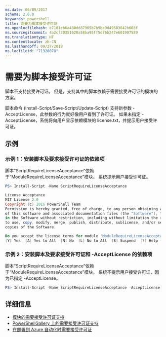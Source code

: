 ```yaml
---
ms.date: 06/09/2017
schema: 2.0.0
keywords: powershell
title: 需要为脚本接受许可证
ms.openlocfilehash: e7101eb6a480dd87965b7b9be9d49583042b603f
ms.sourcegitcommit: 4a2cf30351620a58ba95ff5d76b247e601907589
ms.translationtype: HT
ms.contentlocale: zh-CN
ms.lasthandoff: 09/27/2019
ms.locfileid: "71328078"
---
```

# <a name="requiring-license-acceptance-for-scripts"></a>需要为脚本接受许可证

脚本不支持接受许可证。 但是，支持其中的脚本依赖于需要接受许可证的模块的方案。

脚本命令 (Install-Script/Save-Script/Update-Script) 支持新参数 -AcceptLicense，此参数的行为就好像用户看到了许可证。 如果未指定 -AcceptLicense，系统将向用户显示依赖模块的 license.txt，并提示用户接受许可证。

## <a name="examples"></a>示例

### <a name="example-1-install-script-with-dependencies-requiring-license-acceptance"></a>示例 1：安装脚本及要求接受许可证的依赖项

脚本“ScriptRequireLicenseAcceptance”依赖于“ModuleRequireLicenseAcceptance”模块。 系统提示用户接受许可证。

```PowerShell
PS> Install-Script -Name ScriptRequireLicenseAcceptance

License Acceptance
MIT License 2.0
Copyright (c) 2016 PowerShell Team
Permission is hereby granted, free of charge, to any person obtaining a copy
of this software and associated documentation files (the "Software"), to deal
in the Software without restriction, including without limitation the rights
to use, copy, modify, merge, publish, distribute, sublicense, and/or sell
copies of the Software.

Do you accept the license terms for module 'ModuleRequireLicenseAcceptance'.
[Y] Yes  [A] Yes to All  [N] No  [L] No to All  [S] Suspend  [?] Help (default is "N"):
```

### <a name="example-2-install-script-with-dependencies-requiring-license-acceptance-and--acceptlicense"></a>示例 2：安装脚本及要求接受许可证和 -AcceptLicense 的依赖项

脚本“ScriptRequireLicenseAcceptance”依赖于“ModuleRequireLicenseAcceptance”模块。 系统不提示用户接受许可证，因为已指定 -AcceptLicense。

```PowerShell
PS> Install-Script -Name ScriptRequireLicenseAcceptance -AcceptLicense
```

## <a name="more-details"></a>详细信息

- [模块的需要接受许可证支持](module-license-acceptance.md)
- [PowerShellGallery 上的需要接受许可证支持](../how-to/working-with-packages/packages-that-require-license-acceptance.md)
- [在部署到 Azure 自动化时需要接受许可证](../how-to/working-with-packages/deploy-to-azure-automation.md)
